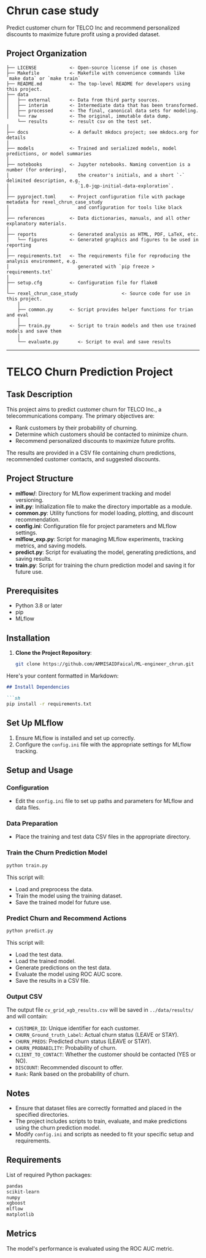 # Chrun case study


Predict customer churn for TELCO Inc and recommend personalized discounts to maximize future profit using a provided dataset.

## Project Organization

```
├── LICENSE            <- Open-source license if one is chosen
├── Makefile           <- Makefile with convenience commands like `make data` or `make train`
├── README.md          <- The top-level README for developers using this project.
├── data
│   ├── external       <- Data from third party sources.
│   ├── interim        <- Intermediate data that has been transformed.
│   ├── processed      <- The final, canonical data sets for modeling.
│   └── raw            <- The original, immutable data dump.
    └── results        <- result csv on the test set.
│    
├── docs               <- A default mkdocs project; see mkdocs.org for details
│
├── models             <- Trained and serialized models, model predictions, or model summaries
│
├── notebooks          <- Jupyter notebooks. Naming convention is a number (for ordering),
│                         the creator's initials, and a short `-` delimited description, e.g.
│                         `1.0-jqp-initial-data-exploration`.
│
├── pyproject.toml     <- Project configuration file with package metadata for rexel_chrun_case_study
│                         and configuration for tools like black
│
├── references         <- Data dictionaries, manuals, and all other explanatory materials.
│
├── reports            <- Generated analysis as HTML, PDF, LaTeX, etc.
│   └── figures        <- Generated graphics and figures to be used in reporting
│
├── requirements.txt   <- The requirements file for reproducing the analysis environment, e.g.
│                         generated with `pip freeze > requirements.txt`
│
├── setup.cfg          <- Configuration file for flake8
│
└── rexel_chrun_case_study                <- Source code for use in this project.
    │
    ├── common.py      <- Script provides helper functions for trian and eval
    │   
    ├── train.py       <- Script to train models and then use trained models and save them
    │
    └── evaluate.py       <- Script to eval and save results 
```

--------

# TELCO Churn Prediction Project

## Task Description
This project aims to predict customer churn for TELCO Inc., a telecommunications company. The primary objectives are:
- Rank customers by their probability of churning.
- Determine which customers should be contacted to minimize churn.
- Recommend personalized discounts to maximize future profits.

The results are provided in a CSV file containing churn predictions, recommended customer contacts, and suggested discounts.

## Project Structure
- **mlflow/**: Directory for MLflow experiment tracking and model versioning.
- **__init__.py**: Initialization file to make the directory importable as a module.
- **common.py**: Utility functions for model loading, plotting, and discount recommendation.
- **config.ini**: Configuration file for project parameters and MLflow settings.
- **mlflow_exp.py**: Script for managing MLflow experiments, tracking metrics, and saving models.
- **predict.py**: Script for evaluating the model, generating predictions, and saving results.
- **train.py**: Script for training the churn prediction model and saving it for future use.

## Prerequisites
- Python 3.8 or later
- pip
- MLflow

## Installation
1. **Clone the Project Repository**:
   ```sh
   git clone https://github.com/AMMISAIDFaical/ML-engineer_chrun.git

Here's your content formatted in Markdown:

```markdown
## Install Dependencies

```sh
pip install -r requirements.txt
```

## Set Up MLflow

1. Ensure MLflow is installed and set up correctly.
2. Configure the `config.ini` file with the appropriate settings for MLflow tracking.

## Setup and Usage

### Configuration

- Edit the `config.ini` file to set up paths and parameters for MLflow and data files.

### Data Preparation

- Place the training and test data CSV files in the appropriate directory.

### Train the Churn Prediction Model

```sh
python train.py
```

This script will:
- Load and preprocess the data.
- Train the model using the training dataset.
- Save the trained model for future use.

### Predict Churn and Recommend Actions

```sh
python predict.py
```

This script will:
- Load the test data.
- Load the trained model.
- Generate predictions on the test data.
- Evaluate the model using ROC AUC score.
- Save the results in a CSV file.

### Output CSV

The output file `cv_grid_xgb_results.csv` will be saved in `../data/results/` and will contain:
- `CUSTOMER_ID`: Unique identifier for each customer.
- `CHURN_Ground_truth_Label`: Actual churn status (LEAVE or STAY).
- `CHURN_PREDS`: Predicted churn status (LEAVE or STAY).
- `CHURN_PROBABILITY`: Probability of churn.
- `CLIENT_TO_CONTACT`: Whether the customer should be contacted (YES or NO).
- `DISCOUNT`: Recommended discount to offer.
- `Rank`: Rank based on the probability of churn.

## Notes

- Ensure that dataset files are correctly formatted and placed in the specified directories.
- The project includes scripts to train, evaluate, and make predictions using the churn prediction model.
- Modify `config.ini` and scripts as needed to fit your specific setup and requirements.

## Requirements

List of required Python packages:

```txt
pandas
scikit-learn
numpy
xgboost
mlflow
matplotlib
```

## Metrics

The model's performance is evaluated using the ROC AUC metric.
```
